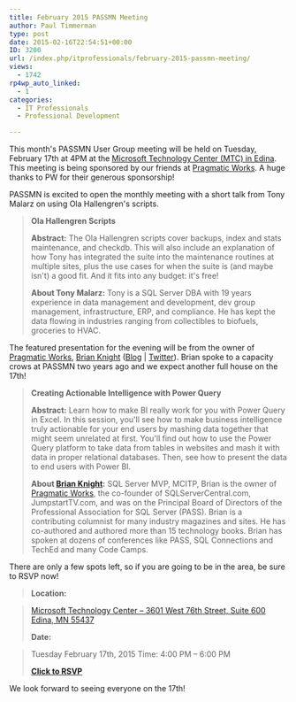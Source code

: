 ```yaml
---
title: February 2015 PASSMN Meeting
author: Paul Timmerman
type: post
date: 2015-02-16T22:54:51+00:00
ID: 3200
url: /index.php/itprofessionals/february-2015-passmn-meeting/
views:
  - 1742
rp4wp_auto_linked:
  - 1
categories:
  - IT Professionals
  - Professional Development

---
```

This month's PASSMN User Group meeting will be held on Tuesday, February 17th at 4PM at the <a href="http://binged.it/AcUxYj" target="_blank">Microsoft Technology Center (MTC) in Edina</a>. This meeting is being sponsored by our friends at <a href="https://pragmaticworks.com/" target="_blank">Pragmatic Works</a>. A huge thanks to PW for their generous sponsorship!

PASSMN is excited to open the monthly meeting with a short talk from Tony Malarz on using Ola Hallengren's scripts.

> **Ola Hallengren Scripts**
> 
> **Abstract:** The Ola Hallengren scripts cover backups, index and stats maintenance, and checkdb. This will also include an explanation of how Tony has integrated the suite into the maintenance routines at multiple sites, plus the use cases for when the suite is (and maybe isn't) a good fit. And it fits into any budget: it's free!
> 
> **About Tony Malarz:** Tony is a SQL Server DBA with 19 years experience in data management and development, dev group management, infrastructure, ERP, and compliance. He has kept the data flowing in industries ranging from collectibles to biofuels, groceries to HVAC. 

The featured presentation for the evening will be from the owner of <a href="https://pragmaticworks.com/" target="_blank">Pragmatic Works</a>, <a href="https://www.linkedin.com/in/brianknight" target="_blank">Brian Knight</a> (<a href="http://blog.pragmaticworks.com/author/brian-knight" target="_blank">Blog</a> | <a href="https://twitter.com/brianknight" target="_blank">Twitter</a>). Brian spoke to a capacity crows at PASSMN two years ago and we expect another full house on the 17th!

> **Creating Actionable Intelligence with Power Query**
> 
> **Abstract:** Learn how to make BI really work for you with Power Query in Excel. In this session, you'll see how to make business intelligence truly actionable for your end users by mashing data together that might seem unrelated at first. You'll find out how to use the Power Query platform to take data from tables in websites and mash it with data in proper relational databases. Then, see how to present the data to end users with Power BI.
> 
> **About <a href="https://www.linkedin.com/in/brianknight" target="_blank">Brian Knight</a>:** SQL Server MVP, MCITP, Brian is the owner of <a href="https://pragmaticworks.com/" target="_blank">Pragmatic Works</a>, the co-founder of SQLServerCentral.com, JumpstartTV.com, and was on the Principal Board of Directors of the Professional Association for SQL Server (PASS). Brian is a contributing columnist for many industry magazines and sites. He has co-authored and authored more than 15 technology books. Brian has spoken at dozens of conferences like PASS, SQL Connections and TechEd and many Code Camps. 

There are only a few spots left, so if you are going to be in the area, be sure to RSVP now!

> **Location:**
  
> <a href="http://binged.it/AcUxYj" target="_blank">Microsoft Technology Center – 3601 West 76th Street, Suite 600 Edina, MN 55437 </a>
> 
> **Date:**
  
> Tuesday February 17th, 2015 Time: 4:00 PM – 6:00 PM 
> 
> **<a href="http://www.eventbrite.com/e/february-2015-passmn-meeting-tickets-15705186636?aff=eac2" target="_blank">Click to RSVP </a>**

We look forward to seeing everyone on the 17th!